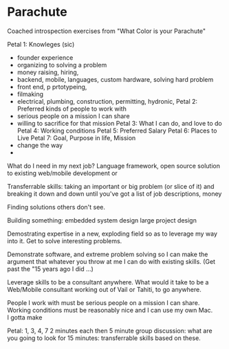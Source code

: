 # Parachute
Coached introspection exercises from "What Color is your Parachute"

Petal 1: Knowleges (sic)
* founder experience
* organizing to solving a problem
* money raising, hiring, 
* backend, mobile, languages, custom hardware, solving hard problem
* front end, p
prtotypeing, 
* filmaking
* electrical, plumbing, construction, permitting, hydronic, 
Petal 2: Preferred kinds of people to work with
* serious people on a mission I can share
* willing to sacrifice for that mission
Petal 3: What I can do, and love to do
Petal 4: Working conditions
Petal 5: Preferred Salary
Petal 6: Places to Live
Petal 7: Goal, Purpose in life, Mission
* change the way 
* 

What do I need in my next job?
  Language framework, open source solution to existing web/mobile development 
or

Transferrable skills:  taking an important or big problem (or slice of it) and breaking it down and down until you've got a list of 
job descriptions, money 

Finding solutions others don't see.

Building something:
  embedded system design
  large project design

Demostrating expertise in a new, exploding field so as to leverage my way into it.  Get to solve interesting problems.

Demonstrate software, and extreme problem solving so I can make the argument that 
whatever you throw at me I can do with existing skills. (Get past the "15 years ago I did ...)

Leverage skills to be a consultant anywhere.  What would it take to be a Web/Mobile consultant working out of Vail or Tahiti, to go anywhere.

People I work with must be serious people on a mission I can share. 
Working conditions must be reasonably nice and I can use my own Mac.  
I gotta make 






Petal: 1, 3, 4, 7
2 minutes each 
then 5 minute group discussion: what are you going to look for
15 minutes: transferrable skills based on these.
